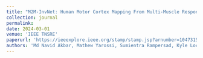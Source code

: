```yaml
---
title: "M2M-InvNet: Human Motor Cortex Mapping From Multi-Muscle Response Using TMS and Generative 3D Convolutional Network"
collection: journal
permalink: 
date: 2024-03-01
venue: 'IEEE TNSRE'
paperurl: 'https://ieeexplore.ieee.org/stamp/stamp.jsp?arnumber=10473158'
authors: 'Md Navid Akbar, Mathew Yarossi, Sumientra Rampersad, Kyle Lockwood, <b>Aria Masoomi</b>, et al'
---
```

